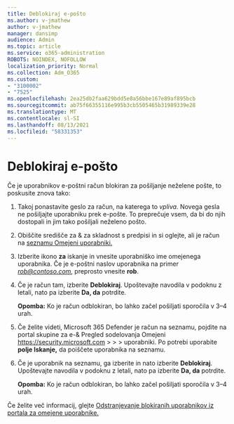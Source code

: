 ```yaml
---
title: Deblokiraj e-pošto
ms.author: v-jmathew
author: v-jmathew
manager: dansimp
audience: Admin
ms.topic: article
ms.service: o365-administration
ROBOTS: NOINDEX, NOFOLLOW
localization_priority: Normal
ms.collection: Adm_O365
ms.custom:
- "3100002"
- "7525"
ms.openlocfilehash: 2ea25db2faa629bdd5e0a56bbe167e89af895bcb
ms.sourcegitcommit: ab75f66355116e995b3cb5505465b31989339e28
ms.translationtype: MT
ms.contentlocale: sl-SI
ms.lasthandoff: 08/13/2021
ms.locfileid: "58331353"
---
```

# <a name="unblock-email"></a>Deblokiraj e-pošto

Če je uporabnikov e-poštni račun blokiran za pošiljanje neželene pošte, to poskusite znova tako:

1. Takoj ponastavite geslo za račun, na katerega to *vpliva.* Novega gesla ne pošiljajte uporabniku prek e-pošte. To preprečuje vsem, da bi do njih dostopali in jim tako pošiljali neželeno pošto.
2. Obiščite središče za & za skladnost s predpisi in si oglejte, ali je račun na [seznamu Omejeni uporabniki.](https://protection.office.com/#/restrictedusers)
3. Izberite ikono **za** iskanje in vnesite uporabniško ime omejenega uporabnika. Če je e-poštni naslov uporabnika na primer *rob@contoso.com*, preprosto vnesite **rob**.
4. Če je račun tam, izberite **Deblokiraj**. Upoštevajte navodila v podoknu z letali, nato pa izberite **Da, da** potrdite.  
    
    **Opomba:** Ko je račun odblokiran, bo lahko začel pošiljati sporočila v 3–4 urah.
2. Če želite videti, Microsoft 365 Defender je račun na seznamu, pojdite na portal skupine za e-& Pregled sodelovanja Omejeni <https://security.microsoft.com> \>  \>  \>  uporabniki. Po potrebi uporabite **polje Iskanje,** da poiščete uporabnika na seznamu.
3. Če je uporabnik na seznamu, ga izberite in nato izberite **Deblokiraj**. Upoštevajte navodila v podoknu z letali, nato pa izberite **Da, da** potrdite.

   **Opomba:** Ko je račun odblokiran, bo lahko začel pošiljati sporočila v 3–4 urah.

Če želite več informacij, glejte [Odstranjevanje blokiranih uporabnikov iz portala za omejene uporabnike.](https://docs.microsoft.com/microsoft-365/security/office-365-security/removing-user-from-restricted-users-portal-after-spam)
